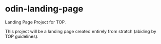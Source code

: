 # odin-landing-page
Landing Page Project for TOP.

This project will be a landing page created entirely from stratch (abiding by TOP guidelines).